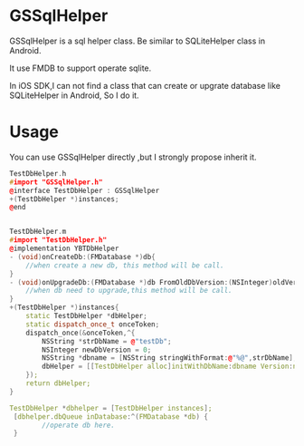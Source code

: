 # GSSqlHelper
GSSqlHelper is a sql helper class. Be similar to SQLiteHelper class in Android.

It use FMDB to support operate sqlite.

In iOS SDK,I can not find a class that can create or upgrate database like SQLiteHelper in Android, So I do it.

Usage
==============
You can use GSSqlHelper directly ,but I strongly propose inherit it.

```cpp
TestDbHelper.h
#import "GSSqlHelper.h"
@interface TestDbHelper : GSSqlHelper
+(TestDbHelper *)instances;
@end


TestDbHelper.m
#import "TestDbHelper.h"
@implementation YBTDbHelper
- (void)onCreateDb:(FMDatabase *)db{
	//when create a new db, this method will be call.
}
- (void)onUpgradeDb:(FMDatabase *)db FromOldDbVersion:(NSInteger)oldVersion toNewDbVersion:(NSInteger)newVersion{
	//when db need to upgrade,this method will be call.
}
+(TestDbHelper *)instances{
	static TestDbHelper *dbHelper;
	static dispatch_once_t onceToken;
	dispatch_once(&onceToken,^{
        NSString *strDbName = @"testDb";
        NSInteger newDbVersion = 0;
        NSString *dbname = [NSString stringWithFormat:@"%@",strDbName];
        dbHelper = [[TestDbHelper alloc]initWithDbName:dbname Version:newDbVersion];
    });
    return dbHelper;
}

TestDbHelper *dbhelper = [TestDbHelper instances];
 [dbhelper.dbQueue inDatabase:^(FMDatabase *db) {
 		//operate db here.
 }
```
